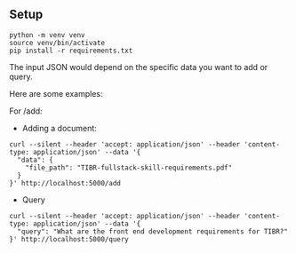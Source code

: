 ## Setup

```
python -m venv venv
source venv/bin/activate
pip install -r requirements.txt
```

The input JSON would depend on the specific data you want to add or query.

Here are some examples:

For /add:

- Adding a document:

```
curl --silent --header 'accept: application/json' --header 'content-type: application/json' --data '{
  "data": {
    "file_path": "TIBR-fullstack-skill-requirements.pdf"
  }
}' http://localhost:5000/add
```

- Query

```
curl --silent --header 'accept: application/json' --header 'content-type: application/json' --data '{
  "query": "What are the front end development requirements for TIBR?"
}' http://localhost:5000/query
```
